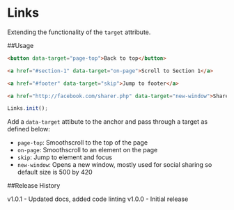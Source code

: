 # Links
Extending the functionality of the `target` attribute.

##Usage

```html
<button data-target="page-top">Back to top</button>

<a href="#section-1" data-target="on-page">Scroll to Section 1</a>

<a href="#footer" data-target="skip">Jump to footer</a>

<a href="http://facebook.com/sharer.php" data-target="new-window">Share on Facebook</a>
```

```javascript
Links.init();
```

Add a `data-target` attibute to the anchor and pass through a target as defined below:

* `page-top`: Smoothscroll to the top of the page
* `on-page`: Smoothscroll to an element on the page
* `skip`: Jump to element and focus
* `new-window`: Opens a new window, mostly used for social sharing so default size is 500 by 420

##Release History

v1.0.1 - Updated docs, added code linting
v1.0.0 - Initial release